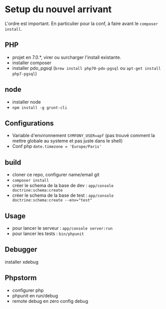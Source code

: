 # Setup du nouvel arrivant
L'ordre est important. En particulier pour la conf, à faire avant le `composer install`.

## PHP

* projet en 7.0.*, virer ou surcharger l'install existante.
* installer composer
* installer pdo_pgsql (`brew install php70-pdo-pgsql` ou `apt-get install php7-pgsql`)

## node

* installer node
* `npm install -g grunt-cli`

## Configurations

* Variable d'environnement `SYMFONY_USER=apf` (pas trouvé comment la mettre globale au systeme et pas juste dans le shell)
* Conf php `date.timezone = 'Europe/Paris'`

## build

* cloner ce repo, configurer name/email git
* `composer install`
* créer le schema de la base de dev : `app/console doctrine:schema:create`
* créer le schema de la base de test : `app/console doctrine:schema:create --env="test"`

## Usage

* pour lancer le serveur : `app/console server:run`
* pour lancer les tests : `bin/phpunit`

## Debugger

installer xdebug

## Phpstorm

* configurer php
* phpunit en run/debug 
* remote debug en zero config debug